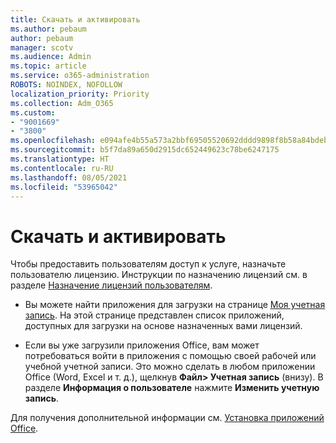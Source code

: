 ```yaml
---
title: Скачать и активировать
ms.author: pebaum
author: pebaum
manager: scotv
ms.audience: Admin
ms.topic: article
ms.service: o365-administration
ROBOTS: NOINDEX, NOFOLLOW
localization_priority: Priority
ms.collection: Adm_O365
ms.custom:
- "9001669"
- "3800"
ms.openlocfilehash: e094afe4b55a573a2bbf69505520692dddd9898f8b58a84bdebc61311c19c875
ms.sourcegitcommit: b5f7da89a650d2915dc652449623c78be6247175
ms.translationtype: HT
ms.contentlocale: ru-RU
ms.lasthandoff: 08/05/2021
ms.locfileid: "53965042"
---
```

# <a name="download-and-activate"></a>Скачать и активировать

Чтобы предоставить пользователям доступ к услуге, назначьте пользователю лицензию. Инструкции по назначению лицензий см. в разделе [Назначение лицензий пользователям](https://docs.microsoft.com/microsoft-365/admin/manage/assign-licenses-to-users).

- Вы можете найти приложения для загрузки на странице [Моя учетная запись](https://portal.office.com/account/#installs). На этой странице представлен список приложений, доступных для загрузки на основе назначенных вами лицензий. 

- Если вы уже загрузили приложения Office, вам может потребоваться войти в приложения с помощью своей рабочей или учебной учетной записи. Это можно сделать в любом приложении Office (Word, Excel и т. д.), щелкнув **Файл> Учетная запись** (внизу). В разделе **Информация о пользователе** нажмите **Изменить учетную запись**.

Для получения дополнительной информации см. [Установка приложений Office](https://docs.microsoft.com/microsoft-365/admin/setup/install-applications).
